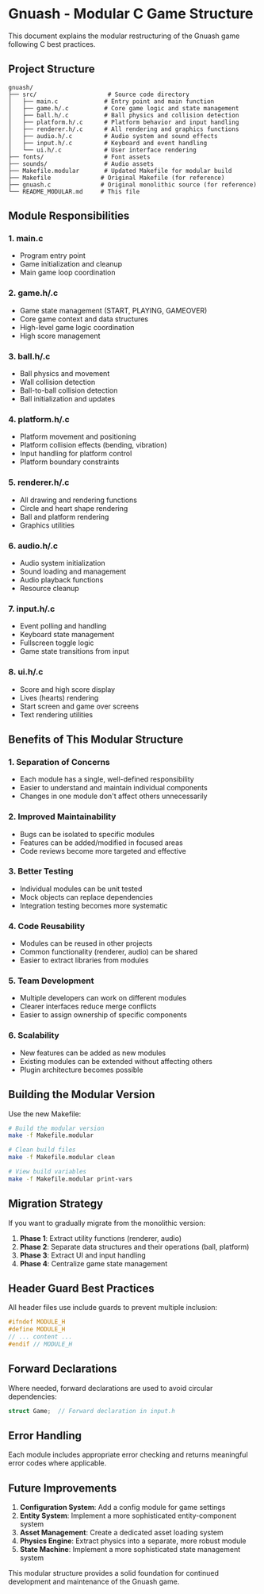 # Gnuash - Modular C Game Structure

This document explains the modular restructuring of the Gnuash game following C best practices.

## Project Structure

```
gnuash/
├── src/                    # Source code directory
│   ├── main.c             # Entry point and main function
│   ├── game.h/.c          # Core game logic and state management
│   ├── ball.h/.c          # Ball physics and collision detection
│   ├── platform.h/.c      # Platform behavior and input handling
│   ├── renderer.h/.c      # All rendering and graphics functions
│   ├── audio.h/.c         # Audio system and sound effects
│   ├── input.h/.c         # Keyboard and event handling
│   └── ui.h/.c            # User interface rendering
├── fonts/                 # Font assets
├── sounds/                # Audio assets
├── Makefile.modular       # Updated Makefile for modular build
├── Makefile              # Original Makefile (for reference)
├── gnuash.c              # Original monolithic source (for reference)
└── README_MODULAR.md     # This file
```

## Module Responsibilities

### 1. **main.c**
- Program entry point
- Game initialization and cleanup
- Main game loop coordination

### 2. **game.h/.c** 
- Game state management (START, PLAYING, GAMEOVER)
- Core game context and data structures
- High-level game logic coordination
- High score management

### 3. **ball.h/.c**
- Ball physics and movement
- Wall collision detection
- Ball-to-ball collision detection
- Ball initialization and updates

### 4. **platform.h/.c**
- Platform movement and positioning
- Platform collision effects (bending, vibration)
- Input handling for platform control
- Platform boundary constraints

### 5. **renderer.h/.c**
- All drawing and rendering functions
- Circle and heart shape rendering
- Ball and platform rendering
- Graphics utilities

### 6. **audio.h/.c**
- Audio system initialization
- Sound loading and management
- Audio playback functions
- Resource cleanup

### 7. **input.h/.c**
- Event polling and handling
- Keyboard state management
- Fullscreen toggle logic
- Game state transitions from input

### 8. **ui.h/.c**
- Score and high score display
- Lives (hearts) rendering
- Start screen and game over screens
- Text rendering utilities

## Benefits of This Modular Structure

### 1. **Separation of Concerns**
- Each module has a single, well-defined responsibility
- Easier to understand and maintain individual components
- Changes in one module don't affect others unnecessarily

### 2. **Improved Maintainability**
- Bugs can be isolated to specific modules
- Features can be added/modified in focused areas
- Code reviews become more targeted and effective

### 3. **Better Testing**
- Individual modules can be unit tested
- Mock objects can replace dependencies
- Integration testing becomes more systematic

### 4. **Code Reusability**
- Modules can be reused in other projects
- Common functionality (renderer, audio) can be shared
- Easier to extract libraries from modules

### 5. **Team Development**
- Multiple developers can work on different modules
- Clearer interfaces reduce merge conflicts
- Easier to assign ownership of specific components

### 6. **Scalability**
- New features can be added as new modules
- Existing modules can be extended without affecting others
- Plugin architecture becomes possible

## Building the Modular Version

Use the new Makefile:

```bash
# Build the modular version
make -f Makefile.modular

# Clean build files
make -f Makefile.modular clean

# View build variables
make -f Makefile.modular print-vars
```

## Migration Strategy

If you want to gradually migrate from the monolithic version:

1. **Phase 1**: Extract utility functions (renderer, audio)
2. **Phase 2**: Separate data structures and their operations (ball, platform)
3. **Phase 3**: Extract UI and input handling
4. **Phase 4**: Centralize game state management

## Header Guard Best Practices

All header files use include guards to prevent multiple inclusion:
```c
#ifndef MODULE_H
#define MODULE_H
// ... content ...
#endif // MODULE_H
```

## Forward Declarations

Where needed, forward declarations are used to avoid circular dependencies:
```c
struct Game;  // Forward declaration in input.h
```

## Error Handling

Each module includes appropriate error checking and returns meaningful error codes where applicable.

## Future Improvements

1. **Configuration System**: Add a config module for game settings
2. **Entity System**: Implement a more sophisticated entity-component system
3. **Asset Management**: Create a dedicated asset loading system
4. **Physics Engine**: Extract physics into a separate, more robust module
5. **State Machine**: Implement a more sophisticated state management system

This modular structure provides a solid foundation for continued development and maintenance of the Gnuash game.